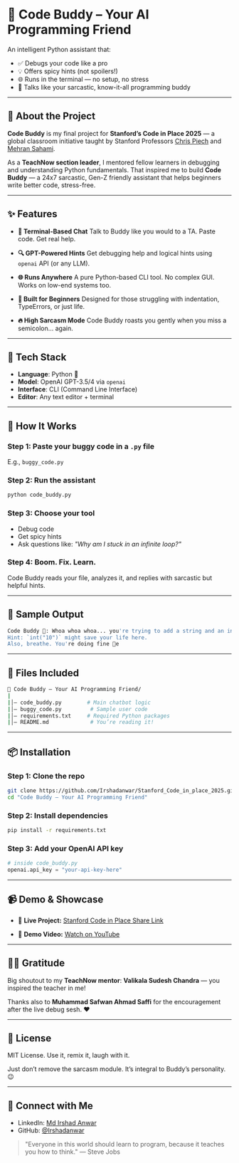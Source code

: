 # 🤖 Code Buddy – Your AI Programming Friend

An intelligent Python assistant that:

* ✅ Debugs your code like a pro
* 💡 Offers spicy hints (not spoilers!)
* 🌐 Runs in the terminal — no setup, no stress
* 🧠 Talks like your sarcastic, know-it-all programming buddy

---

## 📌 About the Project

**Code Buddy** is my final project for **Stanford’s Code in Place 2025** — a global classroom initiative taught by Stanford Professors [Chris Piech]([https://cs.stanford.edu/people/piech/](https://www.linkedin.com/in/chris-piech-44b726a/)) and [Mehran Sahami](https://cs.stanford.edu/people/sahami/).

As a **TeachNow section leader**, I mentored fellow learners in debugging and understanding Python fundamentals. That inspired me to build **Code Buddy** — a 24x7 sarcastic, Gen-Z friendly assistant that helps beginners write better code, stress-free.

---

## ✨ Features

* **💬 Terminal-Based Chat**
  Talk to Buddy like you would to a TA. Paste code. Get real help.

* **🔍 GPT-Powered Hints**
  Get debugging help and logical hints using `openai` API (or any LLM).

* **🌐 Runs Anywhere**
  A pure Python-based CLI tool. No complex GUI. Works on low-end systems too.

* **🧒 Built for Beginners**
  Designed for those struggling with indentation, TypeErrors, or just life.

* **🔥 High Sarcasm Mode**
  Code Buddy roasts you gently when you miss a semicolon... again.

---

## 💪 Tech Stack

* **Language**: Python 🐍
* **Model**: OpenAI GPT-3.5/4 via `openai`
* **Interface**: CLI (Command Line Interface)
* **Editor**: Any text editor + terminal

---

## 🚀 How It Works

### Step 1: Paste your buggy code in a `.py` file

E.g., `buggy_code.py`

### Step 2: Run the assistant

```bash
python code_buddy.py
```

### Step 3: Choose your tool

* Debug code
* Get spicy hints
* Ask questions like: *"Why am I stuck in an infinite loop?"*

### Step 4: Boom. Fix. Learn.

Code Buddy reads your file, analyzes it, and replies with sarcastic but helpful hints.

---

## 🧪 Sample Output

```bash
Code Buddy 🤖: Whoa whoa whoa... you're trying to add a string and an int on line 4.
Hint: `int("10")` might save your life here.
Also, breathe. You're doing fine 🧠e
```

---

## 📁 Files Included

```bash
📁 Code Buddy – Your AI Programming Friend/
|
|│— code_buddy.py        # Main chatbot logic
|│— buggy_code.py         # Sample user code
|│— requirements.txt     # Required Python packages
|│— README.md             # You’re reading it!
```

---

## 📦 Installation

### Step 1: Clone the repo

```bash
git clone https://github.com/Irshadanwar/Stanford_Code_in_place_2025.git
cd "Code Buddy – Your AI Programming Friend"
```

### Step 2: Install dependencies

```bash
pip install -r requirements.txt
```

### Step 3: Add your OpenAI API key

```python
# inside code_buddy.py
openai.api_key = "your-api-key-here"
```

---

## 📹 Demo & Showcase

* 🔗 **Live Project:**
  [Stanford Code in Place Share Link](https://codeinplace.stanford.edu/cip5/share/SbRxWdbfFj2ftCtdQuGg)

* 🎥 **Demo Video:**
  [Watch on YouTube](https://youtu.be/hc1LgU0uvSI)

---

## 👨‍🏫 Gratitude

Big shoutout to my **TeachNow mentor**:
**Valikala Sudesh Chandra** — you inspired the teacher in me!

Thanks also to **Muhammad Safwan Ahmad Saffi** for the encouragement after the live debug sesh. ❤️

---

## 📄 License

MIT License. Use it, remix it, laugh with it.

Just don’t remove the sarcasm module. It’s integral to Buddy’s personality. 😉

---

## 🌟 Connect with Me

* LinkedIn: [Md Irshad Anwar](https://www.linkedin.com/in/md-irshad-anwar-8b88a9232/)
* GitHub: [@Irshadanwar](https://github.com/Irshadanwar)

> "Everyone in this world should learn to program, because it teaches you how to think." — Steve Jobs
